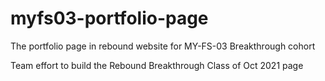 # myfs03-portfolio-page
The portfolio page in rebound website for MY-FS-03 Breakthrough cohort

Team effort to build the Rebound Breakthrough Class of Oct 2021 page
